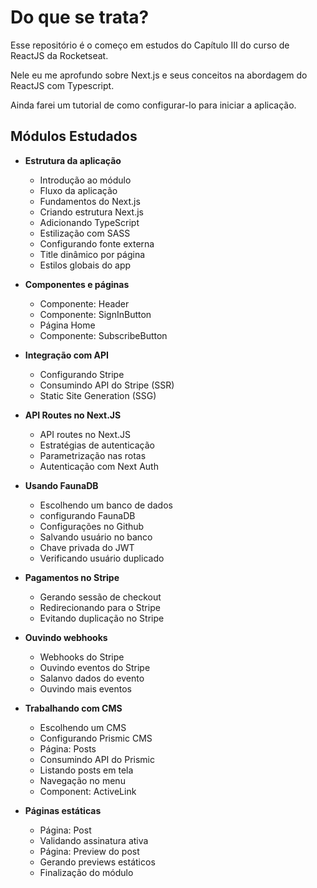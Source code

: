 # Do que se trata?

Esse repositório é o começo em estudos do Capítulo III do curso de ReactJS da Rocketseat.<br>

Nele eu me aprofundo sobre Next.js e seus conceitos na abordagem do ReactJS com Typescript.<br>

Ainda farei um tutorial de como configurar-lo para iniciar a aplicação.

## Módulos Estudados

- __**Estrutura da aplicação**__
  - Introdução ao módulo
  - Fluxo da aplicação
  - Fundamentos do Next.js
  - Criando estrutura Next.js
  - Adicionando TypeScript
  - Estilização com SASS
  - Configurando fonte externa
  - Title dinâmico por página
  - Estilos globais do app

- __**Componentes e páginas**__
  - Componente: Header
  - Componente: SignInButton
  - Página Home
  - Componente: SubscribeButton

- __**Integração com API**__
  - Configurando Stripe
  - Consumindo API do Stripe (SSR)
  - Static Site Generation (SSG)
  
- __**API Routes no Next.JS**__
  - API routes no Next.JS
  - Estratégias de autenticação
  - Parametrização nas rotas
  - Autenticação com Next Auth
  
- __**Usando FaunaDB**__
  - Escolhendo um banco de dados
  - configurando FaunaDB
  - Configurações no Github
  - Salvando usuário no banco
  - Chave privada do JWT
  - Verificando usuário duplicado
  
- __**Pagamentos no Stripe**__
  - Gerando sessão de checkout
  - Redirecionando para o Stripe
  - Evitando duplicação no Stripe
  
- __**Ouvindo webhooks**__
  - Webhooks do Stripe
  - Ouvindo eventos do Stripe
  - Salanvo dados do evento
  - Ouvindo mais eventos

- __**Trabalhando com CMS**__
  - Escolhendo um CMS
  - Configurando Prismic CMS
  - Página: Posts
  - Consumindo API do Prismic
  - Listando posts em tela
  - Navegação no menu
  - Component: ActiveLink
- __**Páginas estáticas**__
  - Página: Post
  - Validando assinatura ativa
  - Página: Preview do post
  - Gerando previews estáticos
  - Finalização do módulo
